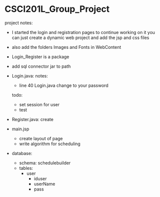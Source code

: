 # CSCI201L_Group_Project
project notes:
- I started the login and registration pages to continue working on it you can just create a dynamic web project and add the jsp and css files
- also add the folders Images and Fonts in WebContent
- Login_Register is a package
- add sql connector jar to path

- Login.java:
  notes:
    - line 40 Login.java change to your password 
  
  todo:
    - set session for user
    - test
- Register.java:
  create
  
- main.jsp
  - create layout of page
  - write algorithm for scheduling

- database:
  - schema: schedulebuilder
  - tables:
    - user
      - iduser
      - userName
      - pass
